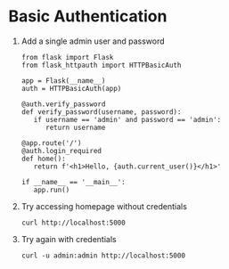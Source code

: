 # Basic Authentication

1. Add a single admin user and password

   ```copy
   from flask import Flask
   from flask_httpauth import HTTPBasicAuth

   app = Flask(__name__)
   auth = HTTPBasicAuth(app)

   @auth.verify_password
   def verify_password(username, password):
      if username == 'admin' and password == 'admin':
         return username

   @app.route('/')
   @auth.login_required
   def home():
      return f'<h1>Hello, {auth.current_user()}</h1>'

   if __name__ == '__main__':
      app.run()
   ```

2. Try accessing homepage without credentials

   ```execute
   curl http://localhost:5000
   ```

3. Try again with credentials

   ```execute
   curl -u admin:admin http://localhost:5000
   ```
